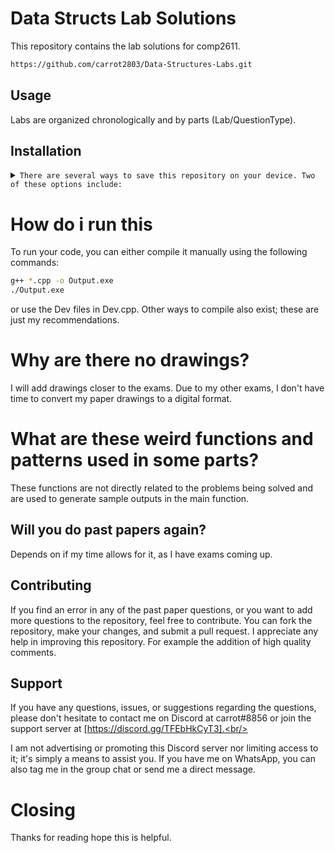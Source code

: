 # Data Structs Lab Solutions

This repository contains the lab solutions for comp2611.

```sh
https://github.com/carrot2803/Data-Structures-Labs.git
```

## Usage

Labs are organized chronologically and by parts (Lab/QuestionType).

## Installation

<details>
<summary>
  <code>There are several ways to save this repository on your device. Two of these options include:</code>
</summary>

-   [Downloading repository as ZIP](https://github.com/carrot2803/Data-Structures-Labs/archive/refs/heads/master.zip)
-   Running the following command in a terminal, provided the [GitHub CLI](https://cli.github.com/) has been previously installed:

```sh
git clone https://github.com/carrot2803/Data-Structures-Labs.git
```

</details>

# How do i run this

To run your code, you can either compile it manually using the following commands:
```sh
g++ *.cpp -o Output.exe
./Output.exe
```

or use the Dev files in Dev.cpp. Other ways to compile also exist; these are just my recommendations.

# Why are there no drawings?

I will add drawings closer to the exams. Due to my other exams, I don't have time to convert my paper drawings to a digital format.

# What are these weird functions and patterns used in some parts?

These functions are not directly related to the problems being solved and are used to generate sample outputs in the main function.

## Will you do past papers again?

Depends on if my time allows for it, as I have exams coming up.

## Contributing

If you find an error in any of the past paper questions, or you want to add more questions to the repository, feel free to contribute. You can fork the repository, make your changes, and submit a pull request. I appreciate any help in improving this repository. For example the addition of high quality comments.

## Support

If you have any questions, issues, or suggestions regarding the questions, please don't hesitate to contact me on Discord at carrot#8856 or join the support server at [https://discord.gg/TFEbHkCyT3].<br/>

I am not advertising or promoting this Discord server nor limiting access to it; it's simply a means to assist you. If you have me on WhatsApp, you can also tag me in the group chat or send me a direct message.

# Closing
Thanks for reading hope this is helpful.